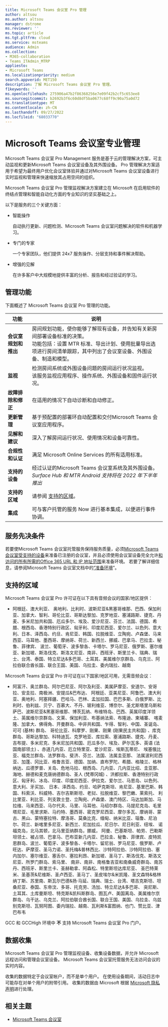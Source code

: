 ```yaml
---
title: Microsoft Teams 会议室 Pro 管理
author: altsou
ms.author: altsou
manager: dstrome
ms.reviewer: ''
ms.topic: article
ms.tgt.pltfrm: cloud
ms.service: msteams
audience: Admin
ms.collection:
- M365-collaboration
- Teams_ITAdmin_MTRP
appliesto:
- Microsoft Teams
ms.localizationpriority: medium
search.appverid: MET150
description: 了解 Microsoft Teams 会议室 Pro 管理。
f1keywords: ''
ms.openlocfilehash: 275906a47b2f86368256e7e09f42b2cf5c653ee8
ms.sourcegitcommit: b2692b3f6c60d8df5ba0677c68ff9c90a75a0d72
ms.translationtype: MT
ms.contentlocale: zh-CN
ms.lasthandoff: 09/27/2022
ms.locfileid: "68033770"
---
```

# <a name="microsoft-teams-rooms-pro-management"></a>Microsoft Teams 会议室专业管理

Microsoft Teams 会议室 Pro Management 服务是基于云的管理解决方案，可主动监视和更新Microsoft Teams 会议室设备及其外围设备。 Pro 管理解决方案适用于希望为最终用户优化会议室体验并通过对Microsoft Teams 会议室设备进行实时监视和管理来快速缩放其占用空间的组织。 

Microsoft Teams 会议室 Pro 管理监视解决方案建立在 Microsoft 在启用软件的终结点管理和智能自动化方面的专业知识的坚实基础之上。 


以下是服务的三个关键方面：  

- 智能操作  

   自动执行更新、问题检测、Microsoft Teams 会议室问题解决的软件和机器学习。  

- 专门的专家  

   一个专家团队，他们提供 24x7 服务操作、分层支持和事件解决帮助。  



- 增强的见解  

   在许多客户中大规模地提供丰富的分析、报告和经过验证的学习。  


## <a name="management-capabilities"></a>管理功能

下面概述了 Microsoft Teams 会议室 Pro 管理的功能。

|功能  |说明  |
|---------|---------|
|**会议室规划和推出**   |房间规划功能，使你能够了解现有设备，并告知有关新房间部署设备标准的决策。 <br> 功能包括：设置 MTR 标准、导出计划、使用批量导出选项进行房间清单跟踪，其中列出了会议室设备、外围设备、制造和模型。        |
|**监视**  |检测房间系统或外围设备问题的房间运行状况监视。 <br> 该服务监视应用程序、操作系统、外围设备和固件运行状况。         |
|**故障排除和修正**  |在适用的情况下自动诊断和自动修正。         |
|**更新管理**    |基于预配置的部署环自动配置和交付Microsoft Teams 会议室应用程序。         |
|**见解和建议**     |深入了解房间运行状况、使用情况和设备可靠性。         |
|**合规性和认证**   |满足 Microsoft Online Services 的所有适用标准。         |
|**支持的设备**    |经过认证的Microsoft Teams 会议室系统及其外围设备。<br>*Surface Hub 和 MTR Android 支持将在 2022 年下半年推出*        |
|**支持的区域**    |请参阅 [支持的区域](#supported-regions)。        |
|**集成**    |可与客户托管的服务 Now 进行基本集成，以便进行事件协调。         |

## <a name="service-prerequisites"></a>服务先决条件

若要使Microsoft Teams 会议室托管服务保持服务质量，必须[Microsoft Teams 会议室受支持的设备](requirements.md#hardware-requirements)来准备已注册的会议室，并且必须使用会议室设备完全允许[和访问的所有所需的Office 365 URL 和 IP 地址范围](/office365/enterprise/urls-and-ip-address-ranges)来准备环境。 若要了解详细信息，请参阅Microsoft Teams 会议室文档中的[“准备环境](rooms-prep.md)”。

## <a name="supported-regions"></a>支持的区域

Microsoft Teams 会议室 Pro 许可证在以下具有音频会议的国家/地区提供：

- 阿根廷、澳大利亚、 奥地利、比利时、波斯尼亚&黑塞哥维那、巴西、保加利亚、加拿大、智利、哥伦比亚、哥斯达黎加、克罗地亚、塞浦路斯、捷克、丹麦、多米尼加共和国、厄瓜多尔、埃及、爱沙尼亚、芬兰、法国、德国、希腊、根西岛、香港特别行政区、匈牙利、印度尼西亚、爱尔兰、以色列、意大利、日本、泽西岛、约旦、肯尼亚、韩国、拉脱维亚、立陶宛、卢森堡、马来西亚、马耳他、墨西哥、摩纳哥、荷兰、新西兰、挪威、巴拿马、巴拉圭、秘鲁、菲律宾、 波兰、葡萄牙、波多黎各、卡塔尔、罗马尼亚、俄罗斯、塞尔维亚、新加坡、斯洛伐克、斯洛文尼亚、南非、西班牙、斯里兰卡、瑞典、瑞士、台湾、泰国、特立尼达&多巴哥、土耳其、美属维尔京群岛、乌克兰、阿拉伯联合酋长国、联合王国、美国、乌拉圭、委内瑞拉、越南

Microsoft Teams 会议室 Pro 许可证在以下国家/地区可用，无需音频会议：

- 阿富汗、奥兰群岛、阿尔巴尼亚、阿尔及利亚、美属萨摩亚、安道尔、安哥拉、安圭拉、南极洲、安提瓜&巴布达、 阿根廷、亚美尼亚、阿鲁巴、澳大利亚、奥地利、阿塞拜疆、巴哈马、巴林、孟加拉国、巴巴多斯、白俄罗斯、比利时、伯利兹、贝宁、百慕大、不丹、玻利维亚、博奈尔、圣尤斯塔里乌斯和萨巴、波斯尼亚&黑塞哥维那、博茨瓦纳、布维特岛、巴西、英属印度洋领土、英属维尔京群岛、文莱、保加利亚、布基纳法索、布隆迪、柬埔寨、 喀麦隆、加拿大、佛得角、开曼群岛、中非共和国、乍得、智利、中国、圣诞岛、可可 (基林) 群岛、 哥伦比亚、科摩罗、刚果、刚果 (刚果民主共和国) 、库克群岛、哥斯达黎加、科特迪瓦、克罗地亚、库拉索、塞浦路斯、捷克、丹麦、吉布提、多米尼克、多米尼加共和国、厄瓜多尔、埃及、萨尔瓦多、英语 (法国南部领土) 、赤道几内亚、厄立特里亚、爱沙尼亚、埃斯瓦蒂尼、 埃塞俄比亚、福克兰群岛、法罗群岛、斐济、芬兰、法国、法属圭亚那、 法属波利尼西亚、加蓬、冈比亚、格鲁吉亚、德国、加纳、直布罗陀、希腊、格陵兰、格林纳达、瓜德罗普、关岛、危地马拉、根西岛、几内亚、几内亚比绍、圭亚那、海地、赫德和麦克唐纳德群岛、圣人 (梵蒂冈城) 、洪都拉斯、香港特别行政区、匈牙利、冰岛、印度、印度尼西亚、伊拉克、爱尔兰、马恩岛、以色列、意大利、牙买加、 日本、泽西岛、约旦、哈萨克斯坦、肯尼亚、基里巴斯、韩国、科索沃、科威特、吉尔吉斯斯坦、老挝、拉脱维亚、黎巴嫩、莱索托、 利比里亚、利比亚、列支敦士登、立陶宛、卢森堡、澳门特区、马达加斯加、马拉维、马来西亚、马尔代夫、马里、马耳他、马绍尔群岛、马提尼克岛、毛里塔尼亚、毛里求斯、马约特、墨西哥、密克罗尼西亚、摩尔多瓦、摩纳哥、蒙古、黑山、蒙特塞拉特、摩洛哥、莫桑比克、缅甸、纳米比亚、瑙鲁、尼泊尔、荷兰、新喀里多尼亚、新西兰、尼加拉瓜、尼日尔、尼日利亚、纽埃、 诺福克岛，北马其顿，北马里亚纳群岛，挪威， 阿曼、巴基斯坦、帕劳、巴勒斯坦领土、被占领、巴拿马、巴布亚新几内亚、巴拉圭、秘鲁、菲律宾、皮特凯恩群岛、波兰、葡萄牙、波多黎各、卡塔尔、留尼翁、罗马尼亚、俄罗斯、卢旺达、萨摩亚、圣马力诺、圣托梅&普林西比、沙特阿拉伯、沙特阿拉伯、塞内加尔、塞尔维亚、塞舌尔、塞拉利昂、新加坡、圣马丁、斯洛伐克、斯洛文尼亚、所罗门群岛、索马里、 南非、南非、南格鲁吉亚和南桑威奇群岛、南苏丹、西班牙、斯里兰卡、圣赫勒拿、阿森松、特里斯坦达库尼亚、 圣巴特莱米、圣基茨&尼维斯、圣卢西亚、圣马丁、圣皮埃尔&米凯隆、圣文森特&格林纳丁斯、苏里南、斯瓦尔巴德&扬·马延、瑞典、瑞士、台湾、塔吉克斯坦、坦桑尼亚、泰国、东帝汶、多哥、托克劳、汤加、特立尼达&多巴哥、 突尼斯、土耳其、土库曼斯坦、特克斯&凯科斯群岛、图瓦卢、美国离岛、美属维尔京群岛、乌干达、乌克兰、阿拉伯联合酋长国、联合王国、美国、乌拉圭、乌兹别克斯坦、瓦努阿图、委内瑞拉、越南、瓦利斯&富图纳、也门、赞比亚、津巴布韦

GCC 和 GCCHigh 环境中 **不** 支持 Microsoft Teams 会议室 Pro 门户。

## <a name="data-collection"></a>数据收集

Microsoft Teams 会议室 Pro 管理监视设备、收集设备数据，并允许 Microsoft 远程访问和管理会议室设备。 Microsoft Teams 会议室托管服务无法访问会议的实时内容。

收集的数据特定于会议室帐户，而不是单个用户。 在使用设备期间，活动日志中可能存在对单个用户的附带引用。 收集的数据由 Microsoft 根据 [Microsoft 隐私声明](https://aka.ms/privacy)进行处理。  

## <a name="related-topics"></a>相关主题

- [Microsoft Teams 会议室](https://rooms.microsoft.com)
